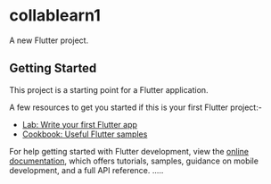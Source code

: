 # collablearn1

A new Flutter project.

## Getting Started

This project is a starting point for a Flutter application.

A few resources to get you started if this is your first Flutter project:-

- [Lab: Write your first Flutter app](https://docs.flutter.dev/get-started/codelab)
- [Cookbook: Useful Flutter samples](https://docs.flutter.dev/cookbook)

For help getting started with Flutter development, view the
[online documentation](https://docs.flutter.dev/), which offers tutorials,
samples, guidance on mobile development, and a full API reference.
.....
